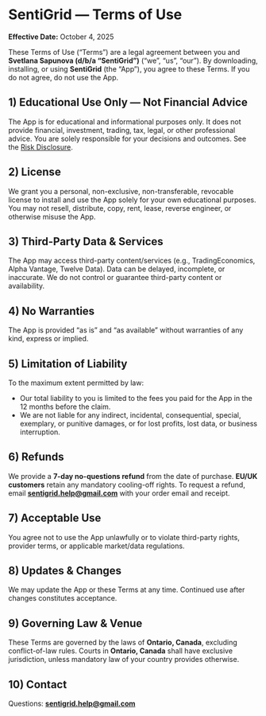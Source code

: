 # SentiGrid — Terms of Use
**Effective Date:** October 4, 2025

These Terms of Use (“Terms”) are a legal agreement between you and **Svetlana Sapunova (d/b/a “SentiGrid”)** (“we”, “us”, “our”). By downloading, installing, or using **SentiGrid** (the “App”), you agree to these Terms. If you do not agree, do not use the App.

## 1) Educational Use Only — Not Financial Advice
The App is for educational and informational purposes only. It does not provide financial, investment, trading, tax, legal, or other professional advice. You are solely responsible for your decisions and outcomes. See the [Risk Disclosure](./RISK).

## 2) License
We grant you a personal, non-exclusive, non-transferable, revocable license to install and use the App solely for your own educational purposes. You may not resell, distribute, copy, rent, lease, reverse engineer, or otherwise misuse the App.

## 3) Third-Party Data & Services
The App may access third-party content/services (e.g., TradingEconomics, Alpha Vantage, Twelve Data). Data can be delayed, incomplete, or inaccurate. We do not control or guarantee third-party content or availability.

## 4) No Warranties
The App is provided “as is” and “as available” without warranties of any kind, express or implied.

## 5) Limitation of Liability
To the maximum extent permitted by law:
- Our total liability to you is limited to the fees you paid for the App in the 12 months before the claim.
- We are not liable for any indirect, incidental, consequential, special, exemplary, or punitive damages, or for lost profits, lost data, or business interruption.

## 6) Refunds
We provide a **7-day no-questions refund** from the date of purchase. **EU/UK customers** retain any mandatory cooling-off rights. To request a refund, email **sentigrid.help@gmail.com** with your order email and receipt.

## 7) Acceptable Use
You agree not to use the App unlawfully or to violate third-party rights, provider terms, or applicable market/data regulations.

## 8) Updates & Changes
We may update the App or these Terms at any time. Continued use after changes constitutes acceptance.

## 9) Governing Law & Venue
These Terms are governed by the laws of **Ontario, Canada**, excluding conflict-of-law rules. Courts in **Ontario, Canada** shall have exclusive jurisdiction, unless mandatory law of your country provides otherwise.

## 10) Contact
Questions: **sentigrid.help@gmail.com**
